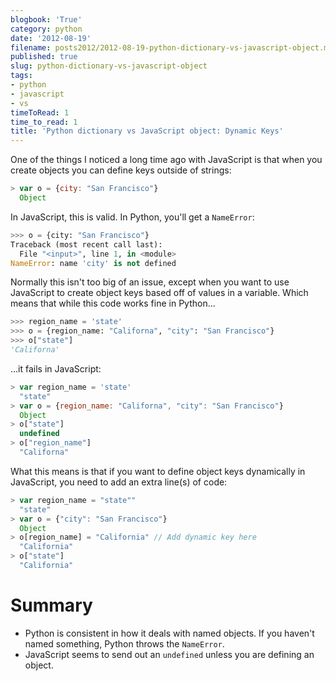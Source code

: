 ```yaml
---
blogbook: 'True'
category: python
date: '2012-08-19'
filename: posts2012/2012-08-19-python-dictionary-vs-javascript-object.md
published: true
slug: python-dictionary-vs-javascript-object
tags:
- python
- javascript
- vs
timeToRead: 1
time_to_read: 1
title: 'Python dictionary vs JavaScript object: Dynamic Keys'
---
```


One of the things I noticed a long time ago with JavaScript is that when
you create objects you can define keys outside of strings:

``` javascript
> var o = {city: "San Francisco"}
  Object
```

In JavaScript, this is valid. In Python, you'll get a `NameError`:

``` python
>>> o = {city: "San Francisco"}
Traceback (most recent call last):
  File "<input>", line 1, in <module>
NameError: name 'city' is not defined
```

Normally this isn't too big of an issue, except when you want to use
JavaScript to create object keys based off of values in a variable.
Which means that while this code works fine in Python...

``` python
>>> region_name = 'state'
>>> o = {region_name: "Californa", "city": "San Francisco"}
>>> o["state"]
'Californa'
```

...it fails in JavaScript:

``` javascript
> var region_name = 'state'
  "state"
> var o = {region_name: "Californa", "city": "San Francisco"}
  Object
> o["state"]
  undefined
> o["region_name"]
  "Californa"
```

What this means is that if you want to define object keys dynamically in
JavaScript, you need to add an extra line(s) of code:

``` javascript
> var region_name = "state""
  "state"
> var o = {"city": "San Francisco"}
  Object     
> o[region_name] = "California" // Add dynamic key here
  "California"
> o["state"]
  "California"
```

Summary
=======

-   Python is consistent in how it deals with named objects. If you
    haven't named something, Python throws the `NameError`.
-   JavaScript seems to send out an `undefined` unless you are defining
    an object.
